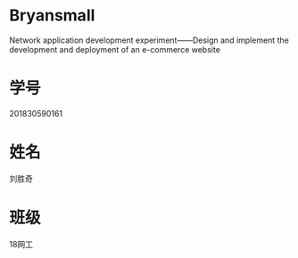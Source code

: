 # Bryansmall
Network application development experiment——Design and implement the development and deployment of an e-commerce website
# 学号
201830590161
# 姓名
刘胜奇
# 班级
18网工


